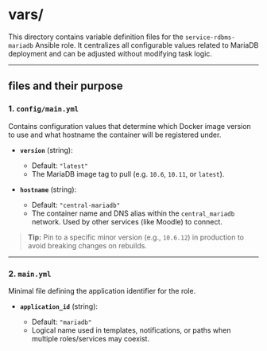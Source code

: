 # vars/

This directory contains variable definition files for the `service-rdbms-mariadb` Ansible role. It centralizes all configurable values related to MariaDB deployment and can be adjusted without modifying task logic.

---

## files and their purpose

### 1. `config/main.yml`

Contains configuration values that determine which Docker image version to use and what hostname the container will be registered under.

* **`version`** (string):

  * Default: `"latest"`
  * The MariaDB image tag to pull (e.g. `10.6`, `10.11`, or `latest`).

* **`hostname`** (string):

  * Default: `"central-mariadb"`
  * The container name and DNS alias within the `central_mariadb` network. Used by other services (like Moodle) to connect.

> **Tip:** Pin to a specific minor version (e.g., `10.6.12`) in production to avoid breaking changes on rebuilds.

---

### 2. `main.yml`

Minimal file defining the application identifier for the role.

* **`application_id`** (string):

  * Default: `"mariadb"`
  * Logical name used in templates, notifications, or paths when multiple roles/services may coexist.